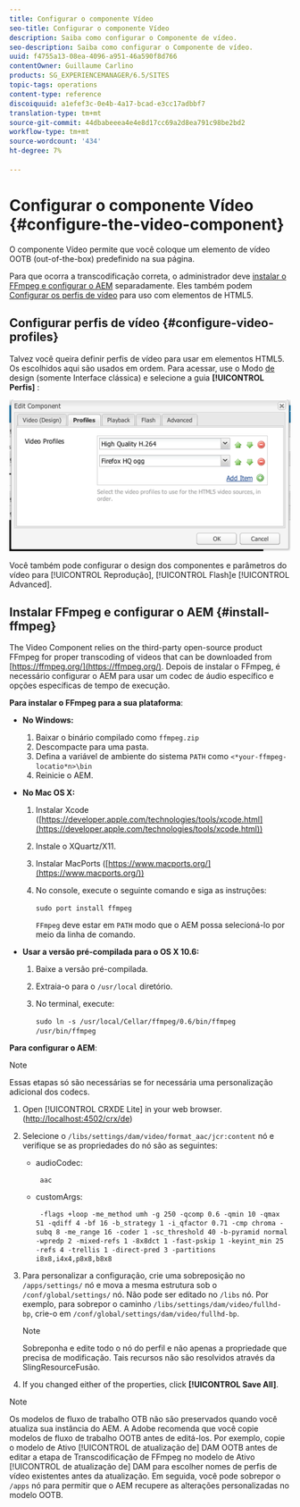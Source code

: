 ```yaml
---
title: Configurar o componente Vídeo
seo-title: Configurar o componente Vídeo
description: Saiba como configurar o Componente de vídeo.
seo-description: Saiba como configurar o Componente de vídeo.
uuid: f4755a13-08ea-4096-a951-46a590f8d766
contentOwner: Guillaume Carlino
products: SG_EXPERIENCEMANAGER/6.5/SITES
topic-tags: operations
content-type: reference
discoiquuid: a1efef3c-0e4b-4a17-bcad-e3cc17adbbf7
translation-type: tm+mt
source-git-commit: 44dbabeeea4e4e8d17cc69a2d8ea791c98be2bd2
workflow-type: tm+mt
source-wordcount: '434'
ht-degree: 7%

---
```



# Configurar o componente Vídeo {#configure-the-video-component}

O componente [](/help/sites-authoring/default-components-foundation.md#video) Vídeo permite que você coloque um elemento de vídeo OOTB (out-of-the-box) predefinido na sua página.

Para que ocorra a transcodificação correta, o administrador deve [instalar o FFmpeg e configurar o AEM](#install-ffmpeg) separadamente. Eles também podem [Configurar os perfis de vídeo](#configure-video-profiles) para uso com elementos de HTML5.

## Configurar perfis de vídeo {#configure-video-profiles}

Talvez você queira definir perfis de vídeo para usar em elementos HTML5. Os escolhidos aqui são usados em ordem. Para acessar, use o Modo [de](/help/sites-authoring/default-components-designmode.md) design (somente Interface clássica) e selecione a guia **[!UICONTROL Perfis]** :

![chlimage_1-317](assets/chlimage_1-317.png)

Você também pode configurar o design dos componentes e parâmetros do vídeo para [!UICONTROL Reprodução], [!UICONTROL Flash]e [!UICONTROL Advanced].

## Instalar FFmpeg e configurar o AEM {#install-ffmpeg}

The Video Component relies on the third-party open-source product FFmpeg for proper transcoding of videos that can be downloaded from [https://ffmpeg.org/](https://ffmpeg.org/). Depois de instalar o FFmpeg, é necessário configurar o AEM para usar um codec de áudio específico e opções específicas de tempo de execução.

**Para instalar o FFmpeg para a sua plataforma**:

* **No Windows:**

   1. Baixar o binário compilado como `ffmpeg.zip`
   1. Descompacte para uma pasta.
   1. Defina a variável de ambiente do sistema `PATH` como `<*your-ffmpeg-locatio*n>\bin`
   1. Reinicie o AEM.

* **No Mac OS X:**

   1. Instalar Xcode ([https://developer.apple.com/technologies/tools/xcode.html](https://developer.apple.com/technologies/tools/xcode.html))
   1. Instale o XQuartz/X11.
   1. Instalar MacPorts ([https://www.macports.org/](https://www.macports.org/))
   1. No console, execute o seguinte comando e siga as instruções:

      `sudo port install ffmpeg`

      `FFmpeg` deve estar em `PATH` modo que o AEM possa selecioná-lo por meio da linha de comando.

* **Usar a versão pré-compilada para o OS X 10.6:**

   1. Baixe a versão pré-compilada.
   1. Extraia-o para o `/usr/local` diretório.
   1. No terminal, execute:

      `sudo ln -s /usr/local/Cellar/ffmpeg/0.6/bin/ffmpeg /usr/bin/ffmpeg`

**Para configurar o AEM**:

>[!NOTE]
>
>Essas etapas só são necessárias se for necessária uma personalização adicional dos codecs.

1. Open [!UICONTROL CRXDE Lite] in your web browser. ([http://localhost:4502/crx/de](http://localhost:4502/crx/de))
2. Selecione o `/libs/settings/dam/video/format_aac/jcr:content` nó e verifique se as propriedades do nó são as seguintes:

   * audioCodec:

      ```
       aac
      ```

   * customArgs:

      ```
       -flags +loop -me_method umh -g 250 -qcomp 0.6 -qmin 10 -qmax 51 -qdiff 4 -bf 16 -b_strategy 1 -i_qfactor 0.71 -cmp chroma -subq 8 -me_range 16 -coder 1 -sc_threshold 40 -b-pyramid normal -wpredp 2 -mixed-refs 1 -8x8dct 1 -fast-pskip 1 -keyint_min 25 -refs 4 -trellis 1 -direct-pred 3 -partitions i8x8,i4x4,p8x8,b8x8
      ```

3. Para personalizar a configuração, crie uma sobreposição no `/apps/settings/` nó e mova a mesma estrutura sob o `/conf/global/settings/` nó. Não pode ser editado no `/libs` nó. Por exemplo, para sobrepor o caminho `/libs/settings/dam/video/fullhd-bp`, crie-o em `/conf/global/settings/dam/video/fullhd-bp`.

   >[!NOTE]
   >
   >Sobreponha e edite todo o nó do perfil e não apenas a propriedade que precisa de modificação. Tais recursos não são resolvidos através da SlingResourceFusão.

4. If you changed either of the properties, click **[!UICONTROL Save All]**.

>[!NOTE]
>
>Os modelos de fluxo de trabalho OTB não são preservados quando você atualiza sua instância do AEM. A Adobe recomenda que você copie modelos de fluxo de trabalho OOTB antes de editá-los. Por exemplo, copie o modelo de Ativo [!UICONTROL de atualização de] DAM OOTB antes de editar a etapa de Transcodificação de FFmpeg no modelo de Ativo [!UICONTROL de atualização de] DAM para escolher nomes de perfis de vídeo existentes antes da atualização. Em seguida, você pode sobrepor o `/apps` nó para permitir que o AEM recupere as alterações personalizadas no modelo OOTB.

